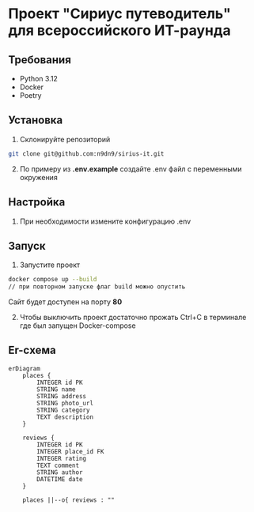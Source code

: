 # Проект "Сириус путеводитель" для всероссийского ИТ-раунда

## Требования
- Python 3.12
- Docker
- Poetry

## Установка
1. Склонируйте репозиторий
```bash
git clone git@github.com:n9dn9/sirius-it.git
```

2. По примеру из **.env.example** создайте .env файл с переменными окружения

## Настройка
1. При необходимости измените конфигурацию .env 

## Запуск
1. Запустите проект
```bash
docker compose up --build
// при повторном запуске флаг build можно опустить
```
Сайт будет доступен на порту **80**

2. Чтобы выключить проект достаточно прожать Ctrl+C в терминале где был запущен Docker-compose

## Er-cхема
```mermaid
erDiagram
    places {
        INTEGER id PK
        STRING name
        STRING address
        STRING photo_url
        STRING category
        TEXT description
    }

    reviews {
        INTEGER id PK
        INTEGER place_id FK
        INTEGER rating
        TEXT comment
        STRING author
        DATETIME date
    }

    places ||--o{ reviews : ""
```
